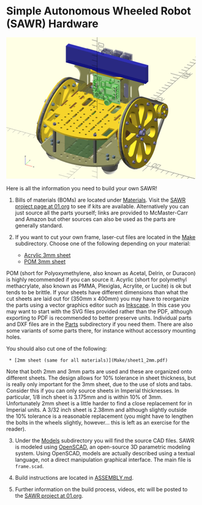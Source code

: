 Simple Autonomous Wheeled Robot (SAWR) Hardware
===============================================

![OpenSCAD Rendering of SAWR Model](Images/iso.png)

Here is all the information you need to build your own SAWR!

  1. Bills of materials (BOMs) are located under [Materials](Materials). Visit
   the [SAWR project page at 01.org](https://01.org/sawr) to see if kits are
   available. Alternatively you can just source all the parts yourself; links
   are provided to McMaster-Carr and Amazon but other sources can also be
   used as the parts are generally standard.

  2. If you want to cut your own frame, laser-cut files are located in the
   [Make](Make) subdirectory. Choose one of the following depending on your
   material:

     * [Acrylic 3mm sheet](Make/sheet1_3mm_acrylic.pdf)
     * [POM 3mm sheet](Make/sheet1_3mm_pom.pdf)

   POM (short for Polyoxymethylene, also known as Acetal, Delrin, or Duracon)
   is highly recommended if you can source it.  Acyrlic (short for polymethyl
   methacrylate, also known as PMMA, Plexiglas, Acrylite, or Lucite) is ok
   but tends to be brittle. If your sheets have different dimensions than
   what the cut sheets are laid out for (350mm x 400mm) you may have to 
   reorganize the parts using a vector graphics editor such as 
   [Inkscape](https://inkscape.org/). In this case you may want to start with 
   the SVG files provided rather than the PDF, although exporting to PDF is 
   recommended to better preserve units. Individual parts and DXF files are
   in the [Parts](Parts) subdirectory if you need them. There are also some
   variants of some parts there, for instance without accessory mounting holes.

   You should also cut one of the following:

     * [2mm sheet (same for all materials)](Make/sheet1_2mm.pdf)

   Note that both 2mm and 3mm parts are used and these are organized onto 
   different sheets. The design allows for 10% tolerance in sheet thickness, 
   but is really only important for the 3mm sheet, due to the use of slots 
   and tabs. Consider this if you can only source sheets in Imperial 
   thicknesses. In particular, 1/8 inch sheet is 3.175mm and is within 10% 
   of 3mm. Unfortunately 2mm sheet is a little harder to find a close 
   replacement for in Imperial units. A 3/32 inch sheet is 2.38mm and 
   although slightly outside the 10% tolerance is a reasonable replacement 
   (you might have to lengthen the bolts in the wheels slightly, however... 
   this is left as an exercise for the reader).  

  3. Under the [Models](Models)  subdirectory you will find the source CAD 
   files. SAWR is modeled using [OpenSCAD](http://www.openscad.org/), an 
   open-source 3D parametric modeling system. Using OpenSCAD, models are
   actually described using a textual language, not a direct manipulation
   graphical interface. The main file is ``frame.scad``.

  4. Build instructions are located in [ASSEMBLY.md](ASSEMBLY.md).

  5. Further information on the build process, videos, etc will be posted to
   the [SAWR project at 01.org](https://01.org/sawr).
